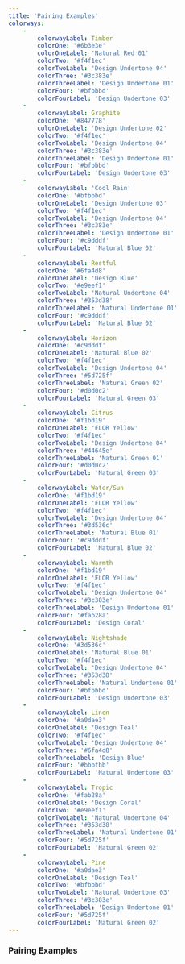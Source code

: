 ```yaml
---
title: 'Pairing Examples'
colorways:
    -
        colorwayLabel: Timber
        colorOne: '#6b3e3e'
        colorOneLabel: 'Natural Red 01'
        colorTwo: '#f4f1ec'
        colorTwoLabel: 'Design Undertone 04'
        colorThree: '#3c383e'
        colorThreeLabel: 'Design Undertone 01'
        colorFour: '#bfbbbd'
        colorFourLabel: 'Design Undertone 03'
    -
        colorwayLabel: Graphite
        colorOne: '#847778'
        colorOneLabel: 'Design Undertone 02'
        colorTwo: '#f4f1ec'
        colorTwoLabel: 'Design Undertone 04'
        colorThree: '#3c383e'
        colorThreeLabel: 'Design Undertone 01'
        colorFour: '#bfbbbd'
        colorFourLabel: 'Design Undertone 03'
    -
        colorwayLabel: 'Cool Rain'
        colorOne: '#bfbbbd'
        colorOneLabel: 'Design Undertone 03'
        colorTwo: '#f4f1ec'
        colorTwoLabel: 'Design Undertone 04'
        colorThree: '#3c383e'
        colorThreeLabel: 'Design Undertone 01'
        colorFour: '#c9dddf'
        colorFourLabel: 'Natural Blue 02'
    -
        colorwayLabel: Restful
        colorOne: '#6fa4d8'
        colorOneLabel: 'Design Blue'
        colorTwo: '#e9eef1'
        colorTwoLabel: 'Natural Undertone 04'
        colorThree: '#353d38'
        colorThreeLabel: 'Natural Undertone 01'
        colorFour: '#c9dddf'
        colorFourLabel: 'Natural Blue 02'
    -
        colorwayLabel: Horizon
        colorOne: '#c9dddf'
        colorOneLabel: 'Natural Blue 02'
        colorTwo: '#f4f1ec'
        colorTwoLabel: 'Design Undertone 04'
        colorThree: '#5d725f'
        colorThreeLabel: 'Natural Green 02'
        colorFour: '#d0d0c2'
        colorFourLabel: 'Natural Green 03'
    -
        colorwayLabel: Citrus
        colorOne: '#f1bd19'
        colorOneLabel: 'FLOR Yellow'
        colorTwo: '#f4f1ec'
        colorTwoLabel: 'Design Undertone 04'
        colorThree: '#44645e'
        colorThreeLabel: 'Natural Green 01'
        colorFour: '#d0d0c2'
        colorFourLabel: 'Natural Green 03'
    -
        colorwayLabel: Water/Sun
        colorOne: '#f1bd19'
        colorOneLabel: 'FLOR Yellow'
        colorTwo: '#f4f1ec'
        colorTwoLabel: 'Design Undertone 04'
        colorThree: '#3d536c'
        colorThreeLabel: 'Natural Blue 01'
        colorFour: '#c9dddf'
        colorFourLabel: 'Natural Blue 02'
    -
        colorwayLabel: Warmth
        colorOne: '#f1bd19'
        colorOneLabel: 'FLOR Yellow'
        colorTwo: '#f4f1ec'
        colorTwoLabel: 'Design Undertone 04'
        colorThree: '#3c383e'
        colorThreeLabel: 'Design Undertone 01'
        colorFour: '#fab28a'
        colorFourLabel: 'Design Coral'
    -
        colorwayLabel: Nightshade
        colorOne: '#3d536c'
        colorOneLabel: 'Natural Blue 01'
        colorTwo: '#f4f1ec'
        colorTwoLabel: 'Design Undertone 04'
        colorThree: '#353d38'
        colorThreeLabel: 'Natural Undertone 01'
        colorFour: '#bfbbbd'
        colorFourLabel: 'Design Undertone 03'
    -
        colorwayLabel: Linen
        colorOne: '#a0dae3'
        colorOneLabel: 'Design Teal'
        colorTwo: '#f4f1ec'
        colorTwoLabel: 'Design Undertone 04'
        colorThree: '#6fa4d8'
        colorThreeLabel: 'Design Blue'
        colorFour: '#bbbfbb'
        colorFourLabel: 'Natural Undertone 03'
    -
        colorwayLabel: Tropic
        colorOne: '#fab28a'
        colorOneLabel: 'Design Coral'
        colorTwo: '#e9eef1'
        colorTwoLabel: 'Natural Undertone 04'
        colorThree: '#353d38'
        colorThreeLabel: 'Natural Undertone 01'
        colorFour: '#5d725f'
        colorFourLabel: 'Natural Green 02'
    -
        colorwayLabel: Pine
        colorOne: '#a0dae3'
        colorOneLabel: 'Design Teal'
        colorTwo: '#bfbbbd'
        colorTwoLabel: 'Natural Undertone 03'
        colorThree: '#3c383e'
        colorThreeLabel: 'Design Undertone 01'
        colorFour: '#5d725f'
        colorFourLabel: 'Natural Green 02'
---
```


### Pairing Examples